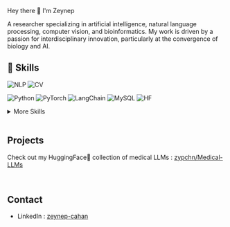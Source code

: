 Hey there 👋 I'm Zeynep

A researcher specializing in artificial intelligence, natural language processing, computer vision, and bioinformatics. 
My work is driven by a passion for interdisciplinary innovation, particularly at the convergence of biology and AI. 

<!-- Want to know more about me? [Check out my portfolio.](https://braydoncoyer.dev/) -->

## 💼 Skills

![NLP](https://img.shields.io/badge/NLP-Natural%20Language%20Processing-yellow)
![CV](https://img.shields.io/badge/CV-Computer%20Vision-orange)

![Python](https://img.shields.io/badge/Python-3776AB?logo=python&logoColor=fff)
![PyTorch](https://img.shields.io/badge/PyTorch-ee4c2c?logo=pytorch&logoColor=white)
![LangChain](https://img.shields.io/badge/LangChain-1c3c3c.svg?logo=langchain&logoColor=white)
![MySQL](https://img.shields.io/badge/MySQL-4479A1?logo=mysql&logoColor=fff)
![HF](https://img.shields.io/badge/-HuggingFace-3B4252?style=flat&logo=huggingface&logoColor=)


<details>
<summary>More Skills</summary>
<br>
  
![JavaScript](https://img.shields.io/badge/JavaScript-F7DF1E?logo=javascript&logoColor=000)
![React](https://img.shields.io/badge/React-%2320232a.svg?logo=react&logoColor=%2361DAFB)
![NodeJS](https://img.shields.io/badge/Node.js-6DA55F?logo=node.js&logoColor=white)
![Godot Engine](https://img.shields.io/badge/Godot-%23FFFFFF.svg?logo=godot-engine)

</details>

<br/>

## Projects
Check out my HuggingFace🤗 collection of medical LLMs : [zypchn/Medical-LLMs](https://huggingface.co/collections/zypchn/medical-llms-68aeb0165f59206e39271eaa)

<br/>

## Contact
- LinkedIn : [zeynep-cahan](https://www.linkedin.com/in/zeynep-cahan/)
